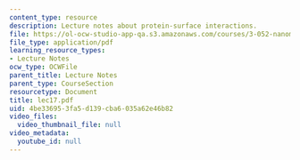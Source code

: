 ```yaml
---
content_type: resource
description: Lecture notes about protein-surface interactions.
file: https://ol-ocw-studio-app-qa.s3.amazonaws.com/courses/3-052-nanomechanics-of-materials-and-biomaterials-spring-2007/4be336953fa5d139cba6035a62e46b82_lec17.pdf
file_type: application/pdf
learning_resource_types:
- Lecture Notes
ocw_type: OCWFile
parent_title: Lecture Notes
parent_type: CourseSection
resourcetype: Document
title: lec17.pdf
uid: 4be33695-3fa5-d139-cba6-035a62e46b82
video_files:
  video_thumbnail_file: null
video_metadata:
  youtube_id: null
---
```

